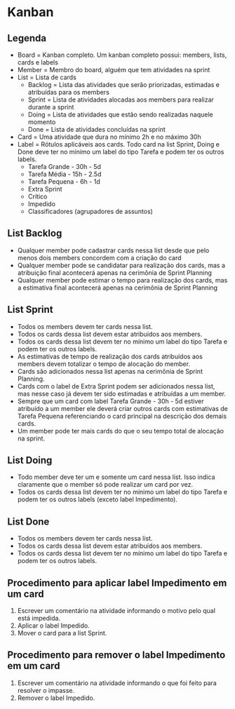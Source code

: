 # Kanban

## Legenda
* Board = Kanban completo. Um kanban completo possui: members, lists, cards e labels
* Member = Membro do board, alguém que tem atividades na sprint
* List = Lista de cards
  * Backlog = Lista das atividades que serão priorizadas, estimadas e atribuídas para os members
  * Sprint = Lista de atividades alocadas aos members para realizar durante a sprint
  * Doing = Lista de atividades que estão sendo realizadas naquele momento
  * Done = Lista de atividades concluídas na sprint
* Card = Uma atividade que dura no mínimo 2h e no máximo 30h
* Label = Rótulos aplicáveis aos cards. Todo card na list Sprint, Doing e Done deve ter no mínimo um label do tipo Tarefa e podem ter os outros labels.
  * Tarefa Grande - 30h - 5d
  * Tarefa Média - 15h - 2.5d
  * Tarefa Pequena - 6h - 1d
  * Extra Sprint
  * Crítico
  * Impedido
  * Classificadores (agrupadores de assuntos)

## List Backlog
* Qualquer member pode cadastrar cards nessa list desde que pelo menos dois members concordem com a criação do card
* Qualquer member pode se candidatar para realização dos cards, mas a atribuição final acontecerá apenas na cerimônia de Sprint Planning
* Qualquer member pode estimar o tempo para realização dos cards, mas a estimativa final acontecerá apenas na cerimônia de Sprint Planning

## List Sprint
* Todos os members devem ter cards nessa list.
* Todos os cards dessa list devem estar atribuídos aos members.
* Todos os cards dessa list devem ter no mínimo um label do tipo Tarefa e podem ter os outros labels.
* As estimativas de tempo de realização dos cards atribuídos aos members devem totalizar o tempo de alocação do member.
* Cards são adicionados nessa list apenas na cerimônia de Sprint Planning.
* Cards com o label de Extra Sprint podem ser adicionados nessa list, mas nesse caso já devem ter sido estimadas e atribuídas a um member.
* Sempre que um card com label Tarefa Grande - 30h - 5d estiver atribuído a um member ele deverá criar outros cards com estimativas de Tarefa Pequena referenciando o card principal na descrição dos demais cards.
* Um member pode ter mais cards do que o seu tempo total de alocação na sprint.

## List Doing
* Todo member deve ter um e somente um card nessa list. Isso indica claramente que o member só pode realizar um card por vez.
* Todos os cards dessa list devem ter no mínimo um label do tipo Tarefa e podem ter os outros labels (exceto label Impedimento).

## List Done
* Todos os members devem ter cards nessa list.
* Todos os cards dessa list devem estar atribuídos aos members.
* Todos os cards dessa list devem ter no mínimo um label do tipo Tarefa e podem ter os outros labels.

## Procedimento para aplicar label Impedimento em um card
1. Escrever um comentário na atividade informando o motivo pelo qual está impedida.
1. Aplicar o label Impedido.
1. Mover o card para a list Sprint.

## Procedimento para remover o label Impedimento em um card
1. Escrever um comentário na atividade informando o que foi feito para resolver o impasse.
1. Remover o label Impedido.
